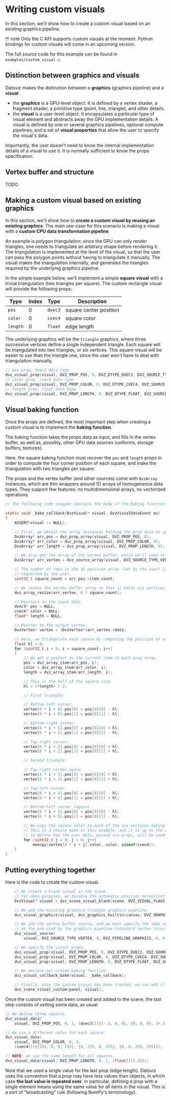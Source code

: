 # Writing custom visuals

In this section, we'll show how to create a custom visual based on an existing graphics pipeline.

!!! note
    Only the C API supports custom visuals at the moment. Python bindings for custom visuals will come in an upcoming version.

The full source code for this example can be found in `examples/custom_visual.c`.



## Distinction between graphics and visuals

Datoviz makes the distinction between a **graphics** (graphics pipeline) and a **visual**:

* the **graphics** is a GPU-level object. It is defined by a vertex shader, a fragment shader, a primitive type (point, line, triangle), and other details.
* the **visual** is a user-level object. It encapsulates a particular type of visual element and abstracts away the GPU implementation details. A visual is defined by one or several graphics pipelines, optional compute pipelines, and a set of **visual properties** that allow the user to specify the visual's data.

Importantly, the user doesn't need to know the internal implementation details of a visual to use it. It is normally sufficient to know the props specification.



## Vertex buffer and structure

TODO



## Making a custom visual based on existing graphics

In this section, we'll show how to **create a custom visual by reusing an existing graphics**. The main use-case for this scenario is making a visual with a **custom CPU data transformation pipeline**.

An example is polygon triangulation: since the GPU can only render triangles, one needs to triangulate an arbitrary shape before rendering it. The triangulation is implemented at the level of the visual, so that the user can pass the polygon points without having to triangulate it manually. The visual makes the triangulation internally, and generates the triangles required by the underlying graphics pipeline.

In the simple example below, we'll implement a simple **square visual** with a trivial triangulation (two triangles per square). The custom rectangle visual will provide the following props:

| Type | Index | Type | Description |
| ---- | ---- | ---- | ---- |
| `pos` | 0 | `dvec3` | square center position |
| `color` | 0 | `cvec4` | square color |
| `length` | 0 | `float` | edge length |

The underlying graphics will be the `triangle` graphics, where three successive vertices define a single independent triangle. Each square will be triangulated into two triangles, or six vertices. This square visual will be easier to use than the triangle one, since the user won't have to deal with triangulation manually.

```c
// pos prop, dvec3 data type
dvz_visual_prop(visual, DVZ_PROP_POS, 0, DVZ_DTYPE_DVEC3, DVZ_SOURCE_TYPE_VERTEX, 0);
// color prop, cvec4 data type
dvz_visual_prop(visual, DVZ_PROP_COLOR, 0, DVZ_DTYPE_CVEC4, DVZ_SOURCE_TYPE_VERTEX, 0);
// length prop, float data type
dvz_visual_prop(visual, DVZ_PROP_LENGTH, 0, DVZ_DTYPE_FLOAT, DVZ_SOURCE_TYPE_VERTEX, 0);
```



## Visual baking function

Once the props are defined, the most important step when creating a custom visual is to implement the **baking function**.

The baking function takes the props data as input, and fills in the vertex buffer, as well as, possibly, other GPU data sources (uniforms, storage buffers, textures).

Here, the square baking function must recover the `pos` and `length` props in order to compute the four corner position of each square, and make the triangulation with two triangles per square.

The props and the vertex buffer (and other sources) come with `DvzArray` instances, which are thin wrappers around 1D arrays of homogeneous data types. They support few features: no multidimensional arrays, no vectorized operations.

```c
// The following code snippet contains the body of the baking function.

static void _bake_callback(DvzVisual* visual, DvzVisualDataEvent ev)
{
    ASSERT(visual != NULL);

    // First, we obtain the array instances holding the prop data as specified by the user.
    DvzArray* arr_pos = dvz_prop_array(visual, DVZ_PROP_POS, 0);
    DvzArray* arr_color = dvz_prop_array(visual, DVZ_PROP_COLOR, 0);
    DvzArray* arr_length = dvz_prop_array(visual, DVZ_PROP_LENGTH, 0);

    // We also get the array of the vertex buffer, which we'll need to fill with the triangulation.
    DvzArray* arr_vertex = dvz_source_array(visual, DVZ_SOURCE_TYPE_VERTEX, 0);

    // The number of rows in the 1D position array (set by the user) is the number of squares
    // requested by the user.
    uint32_t square_count = arr_pos->item_count;

    // We resize the vertex buffer array so that it holds six vertices per square (two triangles).
    dvz_array_resize(arr_vertex, 6 * square_count);

    // Pointers to the input data.
    dvec3* pos = NULL;
    cvec4* color = NULL;
    float* length = NULL;

    // Pointer to the output vertex.
    DvzVertex* vertex = (DvzVertex*)arr_vertex->data;

    // Here, we triangulate each square by computing the position of each square corner.
    float hl = 0;
    for (uint32_t i = 0; i < square_count; i++)
    {
        // We get a pointer to the current item in each prop array.
        pos = dvz_array_item(arr_pos, i);
        color = dvz_array_item(arr_color, i);
        length = dvz_array_item(arr_length, i);

        // This is the half of the square size.
        hl = (*length) / 2;

        // First triangle:

        // Bottom-left corner.
        vertex[6 * i + 0].pos[0] = pos[0][0] - hl;
        vertex[6 * i + 0].pos[1] = pos[0][1] - hl;

        // Bottom-right corner.
        vertex[6 * i + 1].pos[0] = pos[0][0] + hl;
        vertex[6 * i + 1].pos[1] = pos[0][1] - hl;

        // Top-right corner.
        vertex[6 * i + 2].pos[0] = pos[0][0] + hl;
        vertex[6 * i + 2].pos[1] = pos[0][1] + hl;

        // Second triangle:

        // Top-right corner again.
        vertex[6 * i + 3].pos[0] = pos[0][0] + hl;
        vertex[6 * i + 3].pos[1] = pos[0][1] + hl;

        // Top-left corner.
        vertex[6 * i + 4].pos[0] = pos[0][0] - hl;
        vertex[6 * i + 4].pos[1] = pos[0][1] + hl;

        // Bottom-left corner (again).
        vertex[6 * i + 5].pos[0] = pos[0][0] - hl;
        vertex[6 * i + 5].pos[1] = pos[0][1] - hl;

        // We copy the square color to each of the six vertices making the current square.
        // This is a choice made in this example, and it is up to the custom visual creator
        // to define how the user data, passed via props, will be used to fill in the vertices.
        for (uint32_t j = 0; j < 6; j++)
            memcpy(vertex[6 * i + j].color, color, sizeof(cvec4));
    }
}
```


## Putting everything together

Here is the code to create the custom visual.

```c
    // We create a blank visual in the scene.
    // For demo purposes, we disable the automatic position normalization.
    DvzVisual* visual = dvz_scene_visual_blank(scene, DVZ_VISUAL_FLAGS_TRANSFORM_NONE);

    // We add the existing graphics triangle graphics pipeline.
    dvz_visual_graphics(visual, dvz_graphics_builtin(canvas, DVZ_GRAPHICS_TRIANGLE, 0));

    // We add the vertex buffer source, and we must specify the same vertex struct type
    // as the one used by the graphics pipeline (standard vertex structure, with pos and color).
    dvz_visual_source(
        visual, DVZ_SOURCE_TYPE_VERTEX, 0, DVZ_PIPELINE_GRAPHICS, 0, 0, sizeof(DvzVertex), 0);

    // We specify the visual props.
    dvz_visual_prop(visual, DVZ_PROP_POS, 0, DVZ_DTYPE_DVEC3, DVZ_SOURCE_TYPE_VERTEX, 0);
    dvz_visual_prop(visual, DVZ_PROP_COLOR, 0, DVZ_DTYPE_CVEC4, DVZ_SOURCE_TYPE_VERTEX, 0);
    dvz_visual_prop(visual, DVZ_PROP_LENGTH, 0, DVZ_DTYPE_FLOAT, DVZ_SOURCE_TYPE_VERTEX, 0);

    // We declare our custom baking function.
    dvz_visual_callback_bake(visual, _bake_callback);

    // Finally, once the custom visual has been created, we can add it to the panel.
    dvz_scene_visual_custom(panel, visual);
```

Once the custom visual has been created and added to the scene, the last step consists of setting some data, as usual:

```c
// We define three squares.
dvz_visual_data(
    visual, DVZ_PROP_POS, 0, 3, (dvec3[]){{-.5, 0, 0}, {0, 0, 0}, {+.5, 0, 0}});

// We use a different color for each square.
dvz_visual_data(
    visual, DVZ_PROP_COLOR, 0, 3,
    (cvec4[]){{255, 0, 0, 255}, {0, 255, 0, 255}, {0, 0, 255, 255}});

// NOTE: we use the same length for all squares.
dvz_visual_data(visual, DVZ_PROP_LENGTH, 0, 1, (float[]){.25});
```

Note that we used a single value for the last prop (edge length). Datoviz uses the convention that a prop may have less values than objects, in which case **the last value is repeated over**. In particular, defining a prop with a single element means using the same value for all items in the visual. This is a sort of "broadcasting" rule (following NumPy's terminology).
